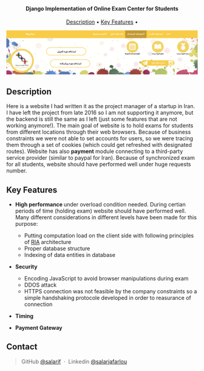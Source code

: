 



<h4 align="center">Django Implementation of Online Exam Center for Students</h4>


<p align="center">
  <a href="#description">Description</a> •
  <a href="#key-features">Key Features</a> •

</p>

![ main page screenshot](https://github.com/salarjf/zistiha/blob/master/Screenshots/mainpage.png)

## Description
Here is a website I had written it as the project manager of a startup in Iran. I have left the project from late 2016 so I am not supporting it anymore, but the backend is still the same as I left (just some features that are not working anymore!).
The main goal of website is to hold exams for students from different locations through their web browsers. Because of business constraints we were not able to set accounts for users, so we were tracing them through a set of cookies (which could get refreshed with designated routes). Website has also <b>payment</b> module connecting to a third-party service provider (similar to paypal for Iran). Because of synchronized exam  for all students, website should have performed well under huge requests number.


## Key Features

* <b>High performance </b> under overload condition needed. During certian periods of time (holding exam) website should have performed well. Many different considerations in different levels have been made for this purpose:
  - Putting  computation load on the client side with following principles of <a href='http://tutorials.jenkov.com/software-architecture/ria-architecture.html'>RIA</a> architecture 
  - Proper database structure
  - Indexing of data entities in database
 
  
* <b>Security</b>
  - Encoding JavaScript to avoid browser manipulations during exam 
  - DDOS attack
  - HTTPS connection was not feasible by the company constraints so a simple handshaking protocole developed in order to reasurance of connection
  
* <b> Timing </b>  
* <b> Payment Gateway </b>



## Contact
> GitHub [@salarjf](https://github.com/salarjf) &nbsp;&middot;&nbsp;
> Linkedin [@salarjafarlou](https://www.linkedin.com/in/salarjafarlou/)


